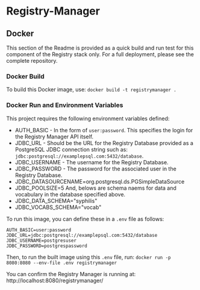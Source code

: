 # Registry-Manager


## Docker
This section of the Readme is provided as a quick build and run test for this component of the Registry stack only.
For a full deployment, please see the complete repository.

### Docker Build
To build this Docker image, use: `docker build -t registrymanager .`

### Docker Run and Environment Variables

This project requires the following environment variables defined:
* AUTH_BASIC - In the form of `user:password`. This specifies the login for the Registry Manager API itself.
* JDBC_URL - Should be the URL for the Registry Database provided as a PostgreSQL JDBC connection string such as: `jdbc:postgresql://examplepsql.com:5432/database`.
* JDBC_USERNAME - The username for the Registry Database.
* JDBC_PASSWORD - The password for the associated user in the Registry Database.
* JDBC_DATASOURCENAME=org.postgresql.ds.PGSimpleDataSource
* JDBC_POOLSIZE=5
And, belows are schema naems for data and vocabulary in the database specified above.
* JDBC_DATA_SCHEMA="syphilis"
* JDBC_VOCABS_SCHEMA="vocab"

To run this image, you can define these in a `.env` file as follows:

```
AUTH_BASIC=user:password
JDBC_URL=jdbc:postgresql://examplepsql.com:5432/database
JDBC_USERNAME=postgresuser
JDBC_PASSWORD=postgrespassword
```

Then, to run the built image using this `.env` file, run: `docker run -p 8080:8080 --env-file .env registrymanager`

You can confirm the Registry Manager is running at: http://localhost:8080/registrymanager/
